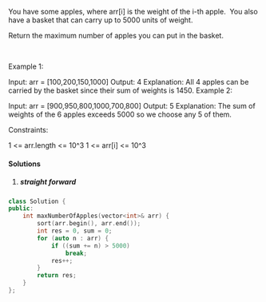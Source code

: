 You have some apples, where arr[i] is the weight of the i-th apple.  You also have a basket that can carry up to 5000 units of weight.

Return the maximum number of apples you can put in the basket.

 

Example 1:

Input: arr = [100,200,150,1000]
Output: 4
Explanation: All 4 apples can be carried by the basket since their sum of weights is 1450.
Example 2:

Input: arr = [900,950,800,1000,700,800]
Output: 5
Explanation: The sum of weights of the 6 apples exceeds 5000 so we choose any 5 of them.
 

Constraints:

1 <= arr.length <= 10^3
1 <= arr[i] <= 10^3

#### Solutions

1. ##### straight forward

```c++
class Solution {
public:
    int maxNumberOfApples(vector<int>& arr) {
        sort(arr.begin(), arr.end());
        int res = 0, sum = 0;
        for (auto n : arr) {
            if ((sum += n) > 5000)
                break;
            res++;
        }
        return res;
    }
};
```